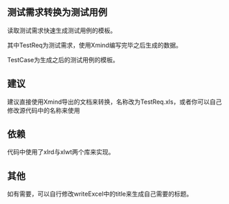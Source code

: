 ## 测试需求转换为测试用例
读取测试需求快速生成测试用例的模板。

其中TestReq为测试需求，使用Xmind编写完毕之后生成的数据。

TestCase为生成之后的测试用例的模板。

## 建议
建议直接使用Xmind导出的文档来转换，名称改为TestReq.xls，或者你可以自己修改源代码中的名称来使用

## 依赖
代码中使用了xlrd与xlwt两个库来实现。

## 其他
如有需要，可以自行修改writeExcel中的title来生成自己需要的标题。

